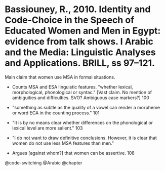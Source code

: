 # Bassiouney, R., 2010. Identity and Code-Choice in the Speech of Educated Women and Men in Egypt: evidence from talk shows. I Arabic and the Media: Linguistic Analyses and Applications. BRILL, ss 97–121.

Main claim that women use MSA in formal situations.

- Counts MSA and ESA linguistic features. "whether lexical, morphological, phonological or syntac." [Vast claim. No mention of ambiguities and difficulties. SVO? Ambiguous case markers?] 100

- "something as subtle as the quality of a vowel can render a morpheme or word ECA in the counting process." 101 

- "It is by no means clear whether differences on the phonological or lexical level are more salient." 103

- "I do not want to draw definitive conclusions. However, it is clear that women do not use less MSA features than men."

- Argues [against whom?] that women can be assertive. 108 

@code-switching
@Arabic
@chapter
